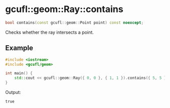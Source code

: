 # gcufl::geom::Ray::contains
```cpp
bool contains(const gcufl::geom::Point point) const noexcept;
```
Checks whether the ray intersects a point.
## Example
```cpp
#include <iostream>
#include <gcufl/geom>

int main() {
	std::cout << gcufl::geom::Ray({ 0, 0 }, { 1, 1 }).contains({ 5, 5 }) << '\n';
}
```
Output:
```
true
```
